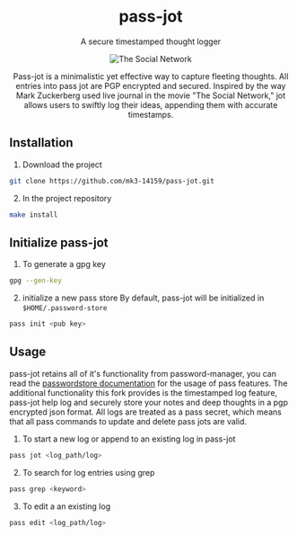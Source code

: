 <div align="center">

# pass-jot

A secure timestamped thought logger 

![The Social Network](https://media.tenor.com/2cKVhhxhPLsAAAAC/the-social-network-watching-movie.gif)

Pass-jot is a minimalistic yet effective way to capture fleeting thoughts. All entries into pass jot are PGP encrypted and secured. Inspired by the way Mark Zuckerberg used live journal in the movie "The Social Network," jot allows users to swiftly log their ideas, appending them with accurate timestamps.
</div>

## Installation

1. Download the project 
```bash
git clone https://github.com/mk3-14159/pass-jot.git
```

2. In the project repository
```bash
make install 
```

## Initialize pass-jot

1. To generate a gpg key 
```bash
gpg --gen-key
```

2. initialize a new pass store 
By default, pass-jot will be initialized in ```$HOME/.password-store```
```bash
pass init <pub key>
```

## Usage 
pass-jot retains all of it's functionality from password-manager, you can read the [passwordstore documentation](https://www.passwordstore.org/) for the usage of pass features.
The additional functionality this fork provides is the timestamped log feature, pass-jot help log and securely store your notes and deep thoughts in a pgp encrypted json format.
All logs are treated as a pass secret, which means that all pass commands to update and delete pass jots are valid. 

1. To start a new log or append to an existing log in pass-jot
```bash
pass jot <log_path/log>
```

2. To search for log entries using grep
```bash
pass grep <keyword>
```

3. To edit a an existing log
```bash
pass edit <log_path/log>
```
